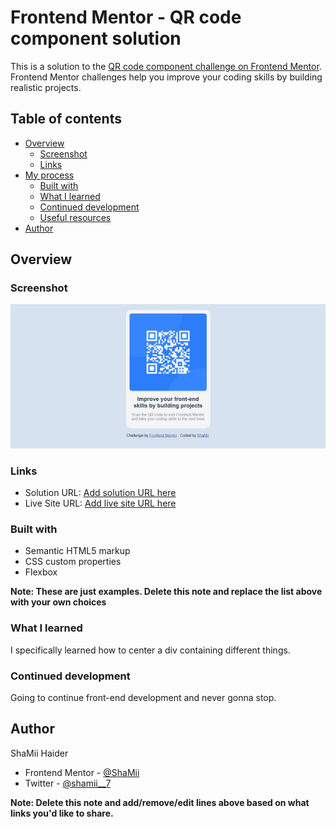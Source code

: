 # Frontend Mentor - QR code component solution

This is a solution to the [QR code component challenge on Frontend Mentor](https://www.frontendmentor.io/challenges/qr-code-component-iux_sIO_H). Frontend Mentor challenges help you improve your coding skills by building realistic projects. 

## Table of contents

- [Overview](#overview)
  - [Screenshot](#screenshot)
  - [Links](#links)
- [My process](#my-process)
  - [Built with](#built-with)
  - [What I learned](#what-i-learned)
  - [Continued development](#continued-development)
  - [Useful resources](#useful-resources)
- [Author](#author)


## Overview

### Screenshot

![](/output.JPG)

### Links

- Solution URL: [Add solution URL here](https://your-solution-url.com)
- Live Site URL: [Add live site URL here](https://your-live-site-url.com)

### Built with

- Semantic HTML5 markup
- CSS custom properties
- Flexbox

**Note: These are just examples. Delete this note and replace the list above with your own choices**

### What I learned
I specifically learned how to center a div containing different things.


### Continued development

Going to continue front-end development and never gonna stop.

## Author
ShaMii Haider
- Frontend Mentor - [@ShaMii](https://www.frontendmentor.io/profile/yourusername)
- Twitter - [@shamii__7](https://www.twitter.com/shamii__7)

**Note: Delete this note and add/remove/edit lines above based on what links you'd like to share.**

